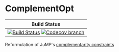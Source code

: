 # ComplementOpt

| **Build Status** |
|:----------------:|
| [![Build Status][build-img]][build-url] [![Codecov branch][codecov-img]][codecov-url] |

Reformulation of JuMP's [complementarity constraints](https://jump.dev/JuMP.jl/v1.28.0/moi/reference/standard_form/#MathOptInterface.Complements)

[build-img]: https://github.com/blegat/ComplementOpt.jl/actions/workflows/ci.yml/badge.svg?branch=main
[build-url]: https://github.com/blegat/ComplementOpt.jl/actions?query=workflow%3ACI
[codecov-img]: https://codecov.io/gh/blegat/ComplementOpt.jl/branch/main/graph/badge.svg
[codecov-url]: https://codecov.io/gh/blegat/ComplementOpt.jl/branch/main
